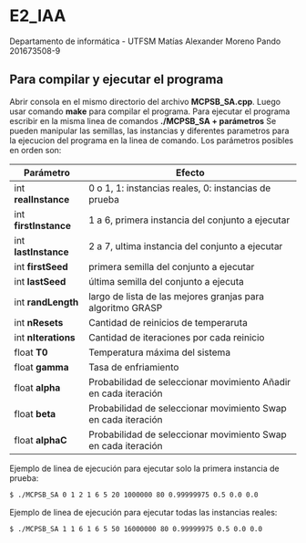 # E2_IAA
Departamento de informática - UTFSM
Matías Alexander Moreno Pando
201673508-9

## Para compilar y ejecutar el programa
Abrir consola en el mismo directorio del archivo **MCPSB_SA.cpp**. Luego usar comando **make** para compilar el programa.
Para ejecutar el programa escribir en la misma linea de comandos **./MCPSB_SA  + parámetros**
Se pueden manipular las semillas, las instancias y diferentes parametros para la ejecucion del programa en la linea de comando. Los parámetros posibles en orden son:

| Parámetro | Efecto |
| ------ | ------ |
| int **realInstance** | 0 o 1, 1: instancias reales, 0: instancias de prueba |
| int **firstInstance** | 1 a 6, primera instancia del conjunto a ejecutar |
| int **lastInstance** | 2 a 7, ultima instancia del conjunto a ejecutar |
| int **firstSeed** | primera semilla del conjunto a ejecutar |
| int **lastSeed** | última semilla del conjunto a ejecuta |
| int **randLength** | largo de lista de las mejores granjas para algoritmo GRASP |
| int **nResets** | Cantidad de reinicios de temperaruta |
| int **nIterations** | Cantidad de iteraciones por cada reinicio |
| float **T0** | Temperatura máxima del sistema |
| float **gamma** | Tasa de enfriamiento |
| float **alpha** | Probabilidad de seleccionar movimiento Añadir en cada iteración |
| float **beta** | Probabilidad de seleccionar movimiento Swap en cada iteración |
| float **alphaC** | Probabilidad de seleccionar movimiento Swap en cada iteración |

Ejemplo de linea de ejecución para ejecutar solo la primera instancia de prueba:
```sh
$ ./MCPSB_SA 0 1 2 1 6 5 20 1000000 80 0.99999975 0.5 0.0 0.0
```

Ejemplo de linea de ejecución para ejecutar todas las instancias reales:
```sh
$ ./MCPSB_SA 1 1 6 1 6 5 50 16000000 80 0.99999975 0.5 0.0 0.0
```
